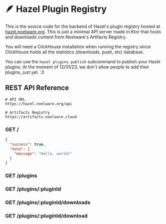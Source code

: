 # 🪶 Hazel Plugin Registry
This is the source code for the backend of Hazel's plugin registry hosted at [hazel.noelware.org](https://hazel.noelware.org). This is just
a minimal API server made in Ktor that hosts and downloads content from Noelware's Artifacts Registry.

You will need a ClickHouse installation when running the registry since ClickHouse holds all the statistics (downloads, push, etc) database.

You can use the `hazel plugins publish` subcommand to publish your Hazel plugins. At the moment of 12/01/23, we don't allow people to add their plugins,
just yet. :3

## REST API Reference
```
# API URL
https://hazel.noelware.org/api

# Artifacts Registry
https://artifacts.noelware.cloud
```

### GET /
```json
{
  "success": true,
  "data": {
    "message": "Hello, world!"
  }
}
```

### GET /plugins

### GET /plugins/:pluginId

### GET /plugins/:pluginId/downloads

### GET /plugins/:pluginId/download
